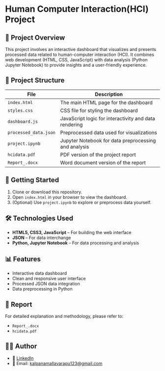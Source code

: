 
# Human Computer Interaction(HCI) Project 

## 📁 Project Overview

This project involves an interactive dashboard that visualizes and presents processed data related to human-computer interaction (HCI). It combines web development (HTML, CSS, JavaScript) with data analysis (Python Jupyter Notebook) to provide insights and a user-friendly experience.

## 📂 Project Structure

| File | Description |
|------|-------------|
| `index.html` | The main HTML page for the dashboard |
| `styles.css` | CSS file for styling the dashboard |
| `dashboard.js` | JavaScript logic for interactivity and data rendering |
| `processed_data.json` | Preprocessed data used for visualizations |
| `project.ipynb` | Jupyter Notebook for data preprocessing and analysis |
| `hcidata.pdf` | PDF version of the project report |
| `Report_.docx` | Word document version of the report |

## 🚀 Getting Started

1. Clone or download this repository.
2. Open `index.html` in your browser to view the dashboard.
3. (Optional) Use `project.ipynb` to explore or preprocess data yourself.

## 🛠 Technologies Used

- **HTML5, CSS3, JavaScript** – For building the web interface
- **JSON** – For data interchange
- **Python, Jupyter Notebook** – For data processing and analysis

## 📊 Features

- Interactive data dashboard
- Clean and responsive user interface
- Processed JSON data integration
- Data preprocessing in Python

## 📄 Report

For detailed explanation and methodology, please refer to:

- `Report_.docx`
- `hcidata.pdf`

## 👩‍💻 Author

- 💼 [LinkedIn](https://www.linkedin.com/in/mary-kalpana-mallavarapu-0b448b202/)
- 📧 Email: kalpanamallavarapu123@gmail.com


